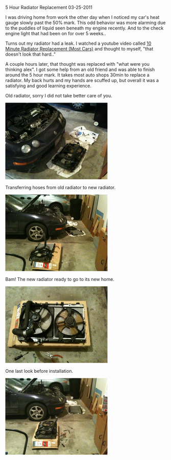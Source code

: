 5 Hour Radiator Replacement
03-25-2011

I was driving home from work the other day when I noticed my car's heat gauge slowly past the 50% mark. This odd behavior was more alarming due to the puddles of liquid seen beneath my engine recently. And to the check engine light that had been on for over 5 weeks..

Turns out my radiator had a leak. I watched a youtube video called [10 Minute Radiator Replacement (Most Cars)](http://www.youtube.com/watch?v=BPII3yh4btA) and thought to myself, "that doesn't look that hard.."

A couple hours later, that thought was replaced with "what were you thinking alex". I got some help from an old friend and was able to finish around the 5 hour mark. It takes most auto shops 30min to replace a radiator. My back hurts and my hands are scuffed up, but overall it was a satisfying and good learning experience.

Old radiator, sorry I did not take better care of you.

<img src="/static/radiator1.jpg" width="320" height="240" />

Transferring hoses from old radiator to new radiator.

<img src="/static/radiator2.jpg" width="320" height="240" />

Bam! The new radiator ready to go to its new home.

<img src="/static/radiator3.jpg" width="320" height="240" />

One last look before installation.

<img src="/static/radiator4.jpg" width="320" height="240" />
